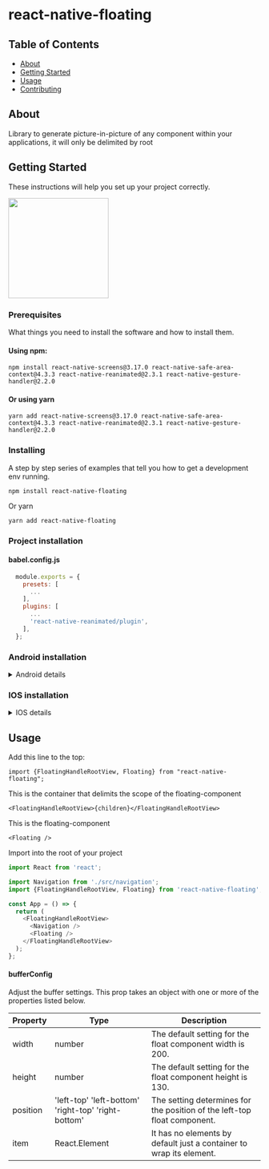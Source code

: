 # react-native-floating

## Table of Contents

- [About](#about)
- [Getting Started](#getting_started)
- [Usage](#usage)
- [Contributing](../CONTRIBUTING.md)

## About <a name = "about"></a>

Library to generate picture-in-picture of any component within your applications, it will only be delimited by root

## Getting Started <a name = "getting_started"></a>

These instructions will help you set up your project correctly.

<img src="https://user-images.githubusercontent.com/45502428/192113844-fcdd0771-429e-4716-9929-4d8baaa88fed.gif" width="200px" />


### Prerequisites

What things you need to install the software and how to install them.

#### Using npm:

```
npm install react-native-screens@3.17.0 react-native-safe-area-context@4.3.3 react-native-reanimated@2.3.1 react-native-gesture-handler@2.2.0
```

#### Or using yarn

```
yarn add react-native-screens@3.17.0 react-native-safe-area-context@4.3.3 react-native-reanimated@2.3.1 react-native-gesture-handler@2.2.0
```

### Installing

A step by step series of examples that tell you how to get a development env running.
```
npm install react-native-floating
```

Or yarn

```
yarn add react-native-floating
```

### Project installation

#### **babel.config.js**

```javascript
  module.exports = {
    presets: [
      ...
    ],
    plugins: [
      ...
      'react-native-reanimated/plugin',
    ],
  };
```

### Android installation
<details>
  <summary>Android details</summary>

#### **android/build.gradle**

```build.gradle
buildscript {
    ext {
        ...
        // replace 29 to 30
        compileSdkVersion = 30
        ...
    }
    ...
}
```

#### **android/app/src/main/java[Your Packages]/MainApplication.java**

add these two line to the top:

```java
import com.facebook.react.bridge.JSIModulePackage;
import com.swmansion.reanimated.ReanimatedJSIModulePackage;
```

Add the `ReactNativeHost`

```java
private final ReactNativeHost mReactNativeHost =
  new ReactNativeHost(this) {
    ...

    //add this function
    @Override
    protected JSIModulePackage getJSIModulePackage() {
    return new ReanimatedJSIModulePackage();
    }
};
```
</details>

### IOS installation
<details>
  <summary>IOS details</summary>

Mac Intel

```bash
cd ios/ && pod install && cd ..
```

Mac M1

```bash
cd ios/ && arch -x86_64 pod install && cd ..
```
</details>



## Usage <a name = "usage"></a>

Add this line to the top:
```
import {FloatingHandleRootView, Floating} from "react-native-floating";
```

This is the container that delimits the scope of the floating-component
```
<FloatingHandleRootView>{children}</FloatingHandleRootView>
```

This is the floating-component
```
<Floating />
```


Import into the root of your project
```js
import React from 'react';

import Navigation from './src/navigation';
import {FloatingHandleRootView, Floating} from 'react-native-floating';

const App = () => {
  return (
    <FloatingHandleRootView>
      <Navigation />
      <Floating />
    </FloatingHandleRootView>
  );
};
```

#### bufferConfig
Adjust the buffer settings. This prop takes an object with one or more of the properties listed below.

 Property           | Type                                                | Description
--------------------|-----------------------------------------------------|-------------------------------------------------------------------
 width              | number                                              | The default setting for the float component width is 200.
 height             | number                                              | The default setting for the float component height is 130.
 position           | 'left-top' 'left-bottom' 'right-top' 'right-bottom' | The setting determines for the position of the left-top float component.
 item | React.Element                                       | It has no elements by default just a container to wrap its element.

